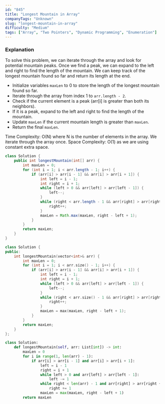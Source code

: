 ```yaml
---
id: "845"
title: "Longest Mountain in Array"
companyTags: "Unknown"
slug: "longest-mountain-in-array"
difficulty: "Medium"
tags: ["Array", "Two Pointers", "Dynamic Programming", "Enumeration"]
---
```


### Explanation
To solve this problem, we can iterate through the array and look for potential mountain peaks. Once we find a peak, we can expand to the left and right to find the length of the mountain. We can keep track of the longest mountain found so far and return its length at the end.

- Initialize variables `maxLen` to 0 to store the length of the longest mountain found so far.
- Iterate through the array from index 1 to `arr.length - 2`.
- Check if the current element is a peak (arr[i] is greater than both its neighbors).
- If it is a peak, expand to the left and right to find the length of the mountain.
- Update `maxLen` if the current mountain length is greater than `maxLen`.
- Return the final `maxLen`.

Time Complexity: O(N) where N is the number of elements in the array. We iterate through the array once.
Space Complexity: O(1) as we are using constant extra space.
```java
class Solution {
    public int longestMountain(int[] arr) {
        int maxLen = 0;
        for (int i = 1; i < arr.length - 1; i++) {
            if (arr[i] > arr[i - 1] && arr[i] > arr[i + 1]) {
                int left = i - 1;
                int right = i + 1;
                while (left > 0 && arr[left] > arr[left - 1]) {
                    left--;
                }
                while (right < arr.length - 1 && arr[right] > arr[right + 1]) {
                    right++;
                }
                maxLen = Math.max(maxLen, right - left + 1);
            }
        }
        return maxLen;
    }
}
```

```cpp
class Solution {
public:
    int longestMountain(vector<int>& arr) {
        int maxLen = 0;
        for (int i = 1; i < arr.size() - 1; i++) {
            if (arr[i] > arr[i - 1] && arr[i] > arr[i + 1]) {
                int left = i - 1;
                int right = i + 1;
                while (left > 0 && arr[left] > arr[left - 1]) {
                    left--;
                }
                while (right < arr.size() - 1 && arr[right] > arr[right + 1]) {
                    right++;
                }
                maxLen = max(maxLen, right - left + 1);
            }
        }
        return maxLen;
    }
};
```

```python
class Solution:
    def longestMountain(self, arr: List[int]) -> int:
        maxLen = 0
        for i in range(1, len(arr) - 1):
            if arr[i] > arr[i - 1] and arr[i] > arr[i + 1]:
                left = i - 1
                right = i + 1
                while left > 0 and arr[left] > arr[left - 1]:
                    left -= 1
                while right < len(arr) - 1 and arr[right] > arr[right + 1]:
                    right += 1
                maxLen = max(maxLen, right - left + 1)
        return maxLen
```